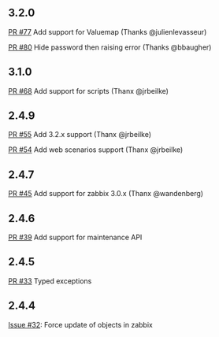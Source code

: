## 3.2.0
[PR #77](https://github.com/express42/zabbixapi/pull/77) Add support for Valuemap (Thanks @julienlevasseur)

[PR #80](https://github.com/express42/zabbixapi/pull/80) Hide password then raising error (Thanks @bbaugher)

## 3.1.0
[PR #68](https://github.com/express42/zabbixapi/pull/68) Add support for scripts (Thanx @jrbeilke)

## 2.4.9

[PR #55](https://github.com/express42/zabbixapi/pull/55) Add 3.2.x support (Thanx @jrbeilke)

[PR #54](https://github.com/express42/zabbixapi/pull/54) Add web scenarios support (Thanx @jrbeilke)


## 2.4.7

[PR #45](https://github.com/express42/zabbixapi/pull/45) Add support for zabbix 3.0.x (Thanx @wandenberg)

## 2.4.6

[PR #39](https://github.com/express42/zabbixapi/issues/39) Add support for maintenance API

## 2.4.5

[PR #33](https://github.com/express42/zabbixapi/issues/33) Typed exceptions

## 2.4.4

[Issue #32](https://github.com/express42/zabbixapi/issues/32): Force update of objects in zabbix
